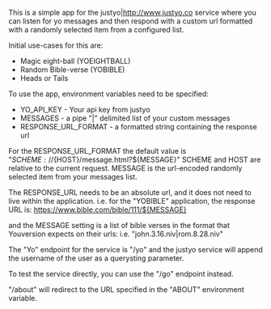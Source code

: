This is a simple app for the justyo|http://www.justyo.co service where you can listen for yo messages 
and then respond with a custom url formatted with a randomly selected item from a configured list.

Initial use-cases for this are:
* Magic eight-ball (YOEIGHTBALL)
* Random Bible-verse (YOBIBLE)
* Heads or Tails

To use the app, environment variables need to be specified:
* YO_API_KEY - Your api key from justyo
* MESSAGES - a pipe "|" delimited list of your custom messages
* RESPONSE_URL_FORMAT - a formatted string containing the response url

For the RESPONSE_URL_FORMAT the default value is "${SCHEME}://${HOST}/message.html?${MESSAGE}"
SCHEME and HOST are relative to the current request. MESSAGE is the url-encoded randomly selected item
from your messages list.

The RESPONSE_URL needs to be an absolute url, and it does not need to live within the application.
i.e. for the "YOBIBLE" application, the response URL is:
https://www.bible.com/bible/111/${MESSAGE}

and the MESSAGE setting is a list of bible verses in the format that Youversion expects on their urls:
i.e. "john.3.16.niv|rom.8.28.niv"

The "Yo" endpoint for the service is "/yo" and the justyo service will append the username of the user
as a querysting parameter.

To test the service directly, you can use the "/go" endpoint instead.

"/about" will redirect to the URL specified in the "ABOUT" environment variable.

